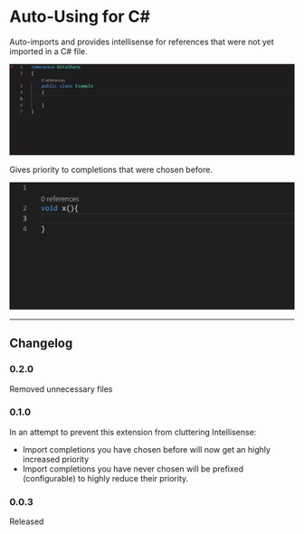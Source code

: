 # Auto-Using for C#
Auto-imports and provides intellisense for references that were not yet imported in a C# file. 

![Sample](demo.gif)

Gives priority to completions that were chosen before.

![Memory](memory.gif)



----


## Changelog

### 0.2.0
Removed unnecessary files

### 0.1.0
In an attempt to prevent this extension from cluttering Intellisense:
- Import completions you have chosen before will now get an highly increased priority
- Import completions you have never chosen will be prefixed (configurable) to highly reduce their priority.

### 0.0.3
Released
